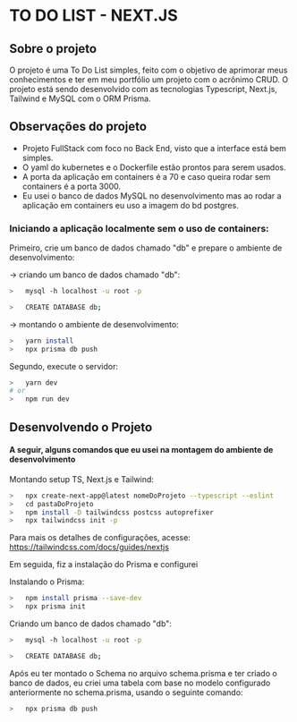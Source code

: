 # TO DO LIST - NEXT.JS

## Sobre o projeto

O projeto é uma To Do List simples, feito com o objetivo de aprimorar meus conhecimentos e ter em meu portfólio um projeto com o acrônimo CRUD.
O projeto está sendo desenvolvido com as tecnologias Typescript, Next.js, Tailwind e MySQL com o ORM Prisma.

## Observações do projeto

* Projeto FullStack com foco no Back End, visto que a interface está bem simples. 
* O yaml do kubernetes e o Dockerfile estão prontos para serem usados.
* A porta da aplicação em containers é a 70 e caso queira rodar sem containers é a porta 3000.
* Eu usei o banco de dados MySQL no desenvolvimento mas ao rodar a aplicação em containers eu uso a imagem do bd postgres.


### Iniciando a aplicação localmente sem o uso de containers:

Primeiro, crie um banco de dados chamado "db" e prepare o ambiente de desenvolvimento:

-> criando um banco de dados chamado "db":

```bash
>   mysql -h localhost -u root -p

>   CREATE DATABASE db;
```

-> montando o ambiente de desenvolvimento:

```bash
>   yarn install
>   npx prisma db push
```


Segundo, execute o servidor:

```bash
>   yarn dev
# or
>   npm run dev
```


## Desenvolvendo o Projeto

#### A seguir, alguns comandos que eu usei na montagem do ambiente de desenvolvimento

Montando setup TS, Next.js e Tailwind:

```bash
>   npx create-next-app@latest nomeDoProjeto --typescript --eslint
>   cd pastaDoProjeto
>   npm install -D tailwindcss postcss autoprefixer
>   npx tailwindcss init -p
```

Para mais os detalhes de configurações, acesse:
<https://tailwindcss.com/docs/guides/nextjs>

Em seguida, fiz a instalação do Prisma e configurei

Instalando o Prisma:

```bash
>   npm install prisma --save-dev
>   npx prisma init
```

Criando um banco de dados chamado "db":

```bash
>   mysql -h localhost -u root -p

>   CREATE DATABASE db;
```

Após eu ter montado o Schema no arquivo schema.prisma e ter criado o banco de dados, eu criei uma tabela com base no modelo configurado anteriormente no schema.prisma, usando o seguinte comando:

```bash
>   npx prisma db push
```
